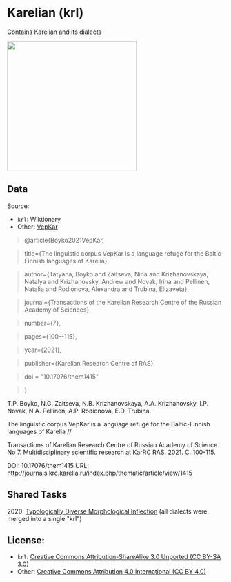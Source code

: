 # Karelian  (krl) 

Contains Karelian and its dialects

<img src="https://upload.wikimedia.org/wikipedia/commons/e/e1/Karelian_dialects_Vepkar_English_2019.png" width="300">

## Data

Source:
- `krl`: Wiktionary
- Other: [VepKar](http://dictorpus.krc.karelia.ru/en)

> @article{Boyko2021VepKar,

>   title={The linguistic corpus VepKar is a language refuge for the Baltic-Finnish languages of Karelia},

>   author={Tatyana, Boyko and Zaitseva, Nina and Krizhanovskaya, Natalya and Krizhanovsky, Andrew and Novak, Irina and Pellinen, Natalia and Rodionova, Alexandra and Trubina, Elizaveta},

>   journal={Transactions of the Karelian Research Centre of the Russian Academy of Sciences},

>   number={7},

>   pages={100--115},

>   year={2021},

>   publisher={Karelian Research Centre of RAS},

>   doi = "10.17076/them1415"

>}

T.P. Boyko, N.G. Zaitseva, N.B. Krizhanovskaya, A.A. Krizhanovsky, I.P. Novak, N.A. Pellinen, A.P. Rodionova, E.D. Trubina. 

The linguistic corpus VepKar is a language refuge for the Baltic-Finnish languages of Karelia //

Transactions of Karelian Research Centre of Russian Academy of Science. No 7. Multidisciplinary scientific research at KarRC RAS. 2021. C. 100-115. 

DOI: 10.17076/them1415 URL: http://journals.krc.karelia.ru/index.php/thematic/article/view/1415

## Shared Tasks

2020: [Typologically Diverse Morphological Inflection](https://www.aclweb.org/anthology/2020.sigmorphon-1.1/)
(all dialects were merged into a single "krl")

## License: 

- `krl`: [Creative Commons Attribution-ShareAlike 3.0 Unported (CC BY-SA 3.0)](https://creativecommons.org/licenses/by-sa/3.0/)
- Other: [Creative Commons Attribution 4.0 International (CC BY 4.0)
](https://creativecommons.org/licenses/by/4.0/)

